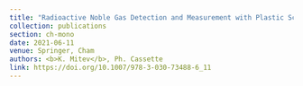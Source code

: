 ```yaml
---
title: "Radioactive Noble Gas Detection and Measurement with Plastic Scintillators"
collection: publications
section: ch-mono
date: 2021-06-11
venue: Springer, Cham
authors: <b>K. Mitev</b>, Ph. Cassette
link: https://doi.org/10.1007/978-3-030-73488-6_11
---
```

